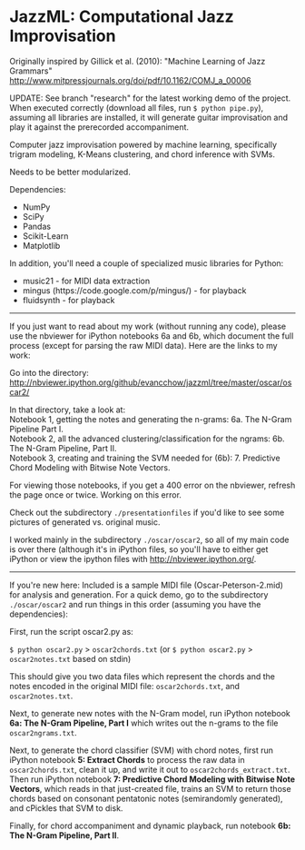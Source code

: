 JazzML: Computational Jazz Improvisation
======

Originally inspired by Gillick et al. (2010):
"Machine Learning of Jazz Grammars"
http://www.mitpressjournals.org/doi/pdf/10.1162/COMJ_a_00006

UPDATE: See branch "research" for the latest working demo of the project. When executed correctly (download all files, run `$ python pipe.py`), assuming all libraries are installed, it will generate guitar improvisation and play it against the prerecorded accompaniment.

Computer jazz improvisation powered by machine learning,
specifically trigram modeling, K-Means clustering, and chord inference with SVMs.

Needs to be better modularized.

Dependencies:
<ul>
  <li>NumPy</li>
  <li>SciPy</li>
  <li>Pandas</li>
  <li>Scikit-Learn</li>
  <li>Matplotlib</li>
</ul>

In addition, you'll need a couple of specialized music libraries for Python:

<ul>
  <li>music21 - for MIDI data extraction</li>
  <li>mingus (https://code.google.com/p/mingus/) - for playback</li>
  <li>fluidsynth - for playback</li>
</ul>

----------

If you just want to read about my work (without running any code), please use the nbviewer for iPython notebooks 6a and 6b, which document the full process (except for parsing the raw MIDI data). Here are the links to my work:

Go into the directory:
http://nbviewer.ipython.org/github/evancchow/jazzml/tree/master/oscar/oscar2/

In that directory, take a look at:<br>
Notebook 1, getting the notes and generating the n-grams: 6a. The N-Gram Pipeline Part I.<br>
Notebook 2, all the advanced clustering/classification for the ngrams: 6b. The N-Gram Pipeline, Part II.<br>
Notebook 3, creating and training the SVM needed for (6b): 7. Predictive Chord Modeling with Bitwise Note Vectors.

For viewing those notebooks, if you get a 400 error on the nbviewer, refresh the page once or twice. Working on this error.

Check out the subdirectory `./presentationfiles` if you'd like to see some pictures of generated vs. original music.

I worked mainly in the subdirectory `./oscar/oscar2`, so all of my main code is over there (although it's in iPython files, so you'll have to either get iPython or view the ipython files with http://nbviewer.ipython.org/.

----------

If you're new here: Included is a sample MIDI file (Oscar-Peterson-2.mid) for analysis and generation. For a quick demo, go to the subdirectory `./oscar/oscar2` and run things in this order (assuming you have the dependencies):

First, run the script oscar2.py as:

`$ python oscar2.py` > `oscar2chords.txt`
(or `$ python oscar2.py` > `oscar2notes.txt` based on stdin)

This should give you two data files which represent the chords and the notes encoded in the original MIDI file: `oscar2chords.txt`, and `oscar2notes.txt`.

Next, to generate new notes with the N-Gram model, run iPython notebook <b>6a: The N-Gram Pipeline, Part I</b> which writes out the n-grams to the file `oscar2ngrams.txt`.

Next, to generate the chord classifier (SVM) with chord notes, first run iPython notebook <b>5: Extract Chords</b> to process the raw data in `oscar2chords.txt`, clean it up, and write it out to `oscar2chords_extract.txt`. Then run iPython notebook <b>7: Predictive Chord Modeling with Bitwise Note Vectors</b>, which reads in that just-created file, trains an SVM to return those chords based on consonant pentatonic notes (semirandomly generated), and cPickles that SVM to disk.

Finally, for chord accompaniment and dynamic playback, run notebook <b>6b: The N-Gram Pipeline, Part II</b>.
